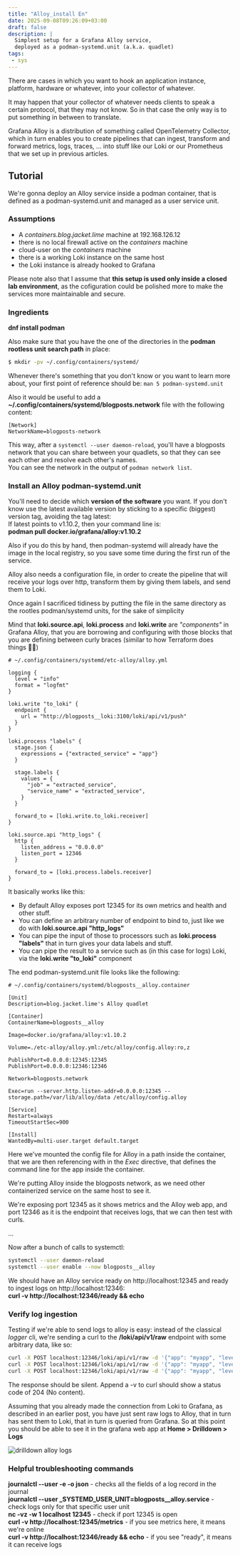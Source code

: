 ```yaml
---
title: "Alloy_install En"
date: 2025-09-08T09:26:09+03:00
draft: false
description: |
  Simplest setup for a Grafana Alloy service,
  deployed as a podman-systemd.unit (a.k.a. quadlet)
tags:
 - sys
---
```


There are cases in which you want to hook an application instance, platform,
hardware or whatever, into your collector of whatever.

It may happen that your collector of whatever needs clients to speak a certain protocol,
that they may not know. So in that case the only way is to put something in between to translate.

Grafana Alloy is a distribution of something called OpenTelemetry Collector, which in turn 
enables you to create pipelines that can ingest, transform and forward metrics, logs, traces, ... into
stuff like our Loki or our Prometheus that we set up in previous articles.

## Tutorial
We're gonna deploy an Alloy service inside a podman container, that 
is defined as a podman-systemd.unit and managed as a user service unit.

### Assumptions
 + A *containers.blog.jacket.lime* machine at 192.168.126.12
 + there is no local firewall active on the *containers* machine
 + cloud-user on the *containers* machine
 + there is a working Loki instance on the same host
 + the Loki instance is already hooked to Grafana
 
Please note also that I assume that **this setup is used only inside a closed lab environment**, 
as the cofiguration could be polished more to make the services more maintainable and secure.

### Ingredients
**dnf install podman**

Also make sure that you have the one of the directories in the **podman rootless unit search path** in place:  
```bash
$ mkdir -pv ~/.config/containers/systemd/
```

Whenever there's something that you don't know or you want to learn more about, 
your first point of reference should be: `man 5 podman-systemd.unit`

Also it would be useful to add a **~/.config/containers/systemd/blogposts.network** file
with the following content:  
```
[Network]
NetworkName=blogposts-network
```

This way, after a `systemctl --user daemon-reload`, you'll have a blogposts network that you can 
share between your quadlets, so that they can see each other and resolve each other's names.  
You can see the network in the output of `podman network list`.

### Install an Alloy podman-systemd.unit
You'll need to decide which **version of the software** you want. If you don't know use the latest available version
by sticking to a specific (biggest) version tag, avoiding the tag latest:  
If latest points to v1.10.2, then your command line is:  
**podman pull docker.io/grafana/alloy:v1.10.2**

Also if you do this by hand, then podman-systemd will already have the image in the local registry, 
so you save some time during the first run of the service.

Alloy also needs a configuration file, in order to create the pipeline that will receive
your logs over http, transform them by giving them labels, and send them to Loki.

Once again I sacrificed tidiness by putting
the file in the same directory as the rootles podman/systemd units, for the sake of simplicity

Mind that **loki.source.api**, **loki.process** and **loki.write** are *"components"* in Grafana Alloy,
that you are borrowing and configuring with those blocks that you are defining between curly braces
(similar to how Terraform does things 🤮🤢)

```
# ~/.config/containers/systemd/etc-alloy/alloy.yml

logging {
  level = "info"
  format = "logfmt"
}

loki.write "to_loki" {
  endpoint {
    url = "http://blogposts__loki:3100/loki/api/v1/push"
  }
}

loki.process "labels" {
  stage.json {
    expressions = {"extracted_service" = "app"}
  }

  stage.labels {
    values = {
      "job" = "extracted_service",
      "service_name" = "extracted_service",
    }
  }
  
  forward_to = [loki.write.to_loki.receiver]
}

loki.source.api "http_logs" {
  http {
    listen_address = "0.0.0.0"
    listen_port = 12346
  }

  forward_to = [loki.process.labels.receiver]
}
```

It basically works like this:  
  + By default Alloy exposes port 12345 for its own metrics and health and other stuff.  
  + You can define an arbitrary number of endpoint to bind to, just like we do with **loki.source.api "http_logs"**  
  + You can pipe the input of those to processors such as **loki.process "labels"** that in turn gives your data labels and stuff.  
  + You can pipe the result to a service such as (in this case for logs) Loki, via the **loki.write "to_loki"** component  

The end podman-systemd.unit file looks like the following:  
```
# ~/.config/containers/systemd/blogposts__alloy.container

[Unit]
Description=blog.jacket.lime's Alloy quadlet

[Container]
ContainerName=blogposts__alloy

Image=docker.io/grafana/alloy:v1.10.2

Volume=./etc-alloy/alloy.yml:/etc/alloy/config.alloy:ro,z

PublishPort=0.0.0.0:12345:12345
PublishPort=0.0.0.0:12346:12346

Network=blogposts.network

Exec=run --server.http.listen-addr=0.0.0.0:12345 --storage.path=/var/lib/alloy/data /etc/alloy/config.alloy

[Service]
Restart=always
TimeoutStartSec=900

[Install]
WantedBy=multi-user.target default.target
```

Here we've mounted the config file for Alloy in a path inside the container, that we are
then referencing with in the *Exec* directive, that defines the command line for the app inside the container.

We're putting Alloy inside the blogposts network, 
as we need other containerized service on the same host to see it.

We're exposing port 12345 as it shows metrics and the Alloy web app, 
and port 12346 as it is the endpoint that receives logs, that we can then test with curls.

...

Now after a bunch of calls to systemctl:  
```bash
systemctl --user daemon-reload
systemctl --user enable --now blogposts__alloy
```

We should have an Alloy service ready on http://localhost:12345 
and ready to ingest logs on http://localhost:12346:  
**curl -v http://localhost:12346/ready && echo**

### Verify log ingestion
Testing if we're able to send logs to alloy is easy: instead of the classical *logger* cli, 
we're sending a curl to the **/loki/api/v1/raw** endpoint with some arbitrary data, like so:

```bash
curl -X POST localhost:12346/loki/api/v1/raw -d '{"app": "myapp", "level": "info", "message": "hello from curl"}'
curl -X POST localhost:12346/loki/api/v1/raw -d '{"app": "myapp", "level": "info", "warn": "something is happening"}'
curl -X POST localhost:12346/loki/api/v1/raw -d '{"app": "myapp", "level": "info", "crit": "something bad has happened"}'
```

The response should be silent. Append a -v to curl should show a status code of 204 (No content).

Assuming that you already made the connection from Loki to Grafana, as described in an earlier post,
you have just sent raw logs to Alloy, that in turn has sent them to Loki, that in turn is queried from Grafana.
So at this point you should be able to see it in the grafana web app at **Home > Drilldown > Logs**

![drilldown alloy logs](/posts/images/alloy_grafana_drilldown.png "drilldown alloy logs")

### Helpful troubleshooting commands
**journalctl --user -e -o json** - checks all the fields of a log record in the journal  
**journalctl --user _SYSTEMD_USER_UNIT=blogposts__alloy.service** - check logs only for that specific user unit  
**nc -vz -w 1 localhost 12345** - check if port 12345 is open  
**curl -v http://localhost:12345/metrics**  - if you see metrics here, it means we're online  
**curl -v http://localhost:12346/ready && echo**  - if you see "ready", it means it can receive logs
